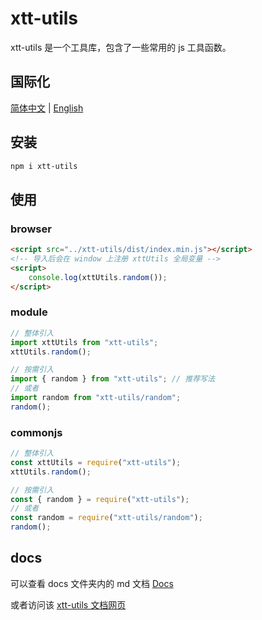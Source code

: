 # xtt-utils

xtt-utils 是一个工具库，包含了一些常用的 js 工具函数。

## 国际化

[简体中文](./README_CN.md) |
[English](./README.md)

## 安装

```bash
npm i xtt-utils
```

## 使用

### browser

```html
<script src="../xtt-utils/dist/index.min.js"></script>
<!-- 导入后会在 window 上注册 xttUtils 全局变量 -->
<script>
	console.log(xttUtils.random());
</script>
```

### module

```javascript
// 整体引入
import xttUtils from "xtt-utils";
xttUtils.random();

// 按需引入
import { random } from "xtt-utils"; // 推荐写法
// 或者
import random from "xtt-utils/random";
random();
```

### commonjs

```javascript
// 整体引入
const xttUtils = require("xtt-utils");
xttUtils.random();

// 按需引入
const { random } = require("xtt-utils");
// 或者
const random = require("xtt-utils/random");
random();
```

## docs

可以查看 docs 文件夹内的 md 文档 [Docs](./docs/api/cn/api.md)

或者访问该 [xtt-utils 文档网页](https://xiaotong-tong.github.io/xtt-utils/)
